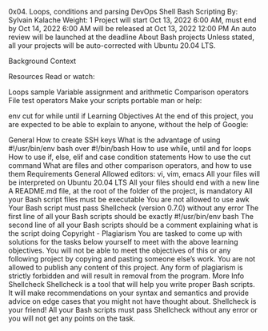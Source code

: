 0x04. Loops, conditions and parsing DevOps Shell Bash Scripting By: Sylvain Kalache Weight: 1 Project will start Oct 13, 2022 6:00 AM, must end by Oct 14, 2022 6:00 AM will be released at Oct 13, 2022 12:00 PM An auto review will be launched at the deadline About Bash projects Unless stated, all your projects will be auto-corrected with Ubuntu 20.04 LTS.

Background Context

Resources Read or watch:

Loops sample Variable assignment and arithmetic Comparison operators File test operators Make your scripts portable man or help:

env cut for while until if Learning Objectives At the end of this project, you are expected to be able to explain to anyone, without the help of Google:

General How to create SSH keys What is the advantage of using #!/usr/bin/env bash over #!/bin/bash How to use while, until and for loops How to use if, else, elif and case condition statements How to use the cut command What are files and other comparison operators, and how to use them Requirements General Allowed editors: vi, vim, emacs All your files will be interpreted on Ubuntu 20.04 LTS All your files should end with a new line A README.md file, at the root of the folder of the project, is mandatory All your Bash script files must be executable You are not allowed to use awk Your Bash script must pass Shellcheck (version 0.7.0) without any error The first line of all your Bash scripts should be exactly #!/usr/bin/env bash The second line of all your Bash scripts should be a comment explaining what is the script doing Copyright - Plagiarism You are tasked to come up with solutions for the tasks below yourself to meet with the above learning objectives. You will not be able to meet the objectives of this or any following project by copying and pasting someone else’s work. You are not allowed to publish any content of this project. Any form of plagiarism is strictly forbidden and will result in removal from the program. More Info Shellcheck Shellcheck is a tool that will help you write proper Bash scripts. It will make recommendations on your syntax and semantics and provide advice on edge cases that you might not have thought about. Shellcheck is your friend! All your Bash scripts must pass Shellcheck without any error or you will not get any points on the task.